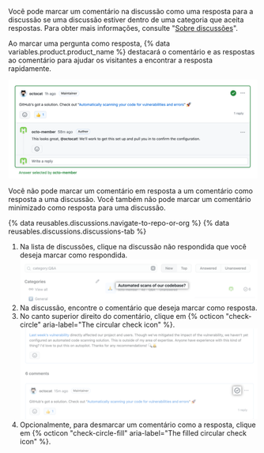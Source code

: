 Você pode marcar um comentário na discussão como uma resposta para a discussão se uma discussão estiver dentro de uma categoria que aceita respostas. Para obter mais informações, consulte "[Sobre discussões](/discussions/collaborating-with-your-community-using-discussions/about-discussions#about-categories-and-formats-for-discussions)".

Ao marcar uma pergunta como resposta, {% data variables.product.product_name %} destacará o comentário e as respostas ao comentário para ajudar os visitantes a encontrar a resposta rapidamente.

![Comentário marcado como resposta para uma discussão](/assets/images/help/discussions/comment-marked-as-answer.png)

Você não pode marcar um comentário em resposta a um comentário como resposta a uma discussão. Você também não pode marcar um comentário minimizado como resposta para uma discussão.

{% data reusables.discussions.navigate-to-repo-or-org %}
{% data reusables.discussions.discussions-tab %}
1. Na lista de discussões, clique na discussão não respondida que você deseja marcar como respondida. ![Discussão não respondida](/assets/images/help/discussions/unanswered-discussion.png)
1. Na discussão, encontre o comentário que deseja marcar como resposta.
1. No canto superior direito do comentário, clique em {% octicon "check-circle" aria-label="The circular check icon" %}. ![Ícone circular de verificação "Marcar como resposta" para marcar comentário como resposta em uma discussão](/assets/images/help/discussions/comment-mark-as-answer-button.png)
1. Opcionalmente, para desmarcar um comentário como a resposta, clique em {% octicon "check-circle-fill" aria-label="The filled circular check icon" %}.
